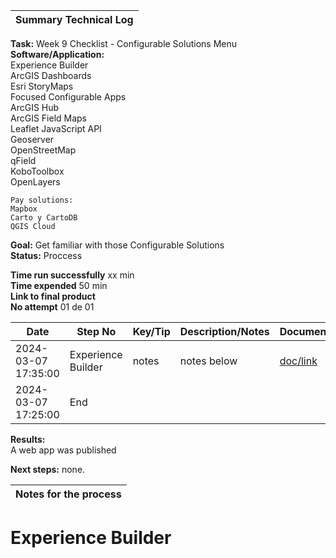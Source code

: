 | **Summary Technical Log**                                 |
|-----------------------------------------------------------|

**Task:** Week 9 Checklist - Configurable Solutions Menu     
**Software/Application:**  
    Experience Builder  
    ArcGIS Dashboards  
    Esri StoryMaps  
    Focused Configurable Apps  
    ArcGIS Hub  
    ArcGIS Field Maps  
    Leaflet JavaScript API  
    Geoserver  
    OpenStreetMap  
    qField  
    KoboToolbox  
    OpenLayers  
    
    Pay solutions:  
    Mapbox  
    Carto y CartoDB  
    QGIS Cloud  

**Goal:** Get familiar with those Configurable Solutions  
**Status:** Proccess
  
**Time run successfully** xx min  
**Time expended**         50 min  
**Link to final product** [](http://www.com)  
**No attempt** 01 de 01  
  
  
| **Date**              | **Step No**                                   | **Key/Tip** | **Description/Notes** | **Documentation** |
|-----------------------|-----------------------------------------------|-------------|-----------------------|-------------------|
| 2024-03-07 17:35:00   | Experience Builder                            | notes       | notes below           | [doc/link](https://experience.arcgis.com/experience/dfdd326f157844d1837f0c183778019b)          |
| 2024-03-07 17:25:00   | End                                           |

**Results:**  
A web app was published

**Next steps:**
none.

| **Notes for the process**                                |
|-----------------------------------------------------------|

# Experience Builder  

